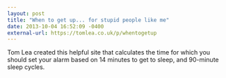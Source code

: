 ```yaml
---
layout: post
title: "When to get up... for stupid people like me"
date: 2013-10-04 16:52:09 -0400
external-url: https://tomlea.co.uk/p/whentogetup
---
```


Tom Lea created this helpful site that calculates the time for which you should
set your alarm based on 14 minutes to get to sleep, and 90-minute sleep cycles.
